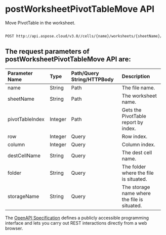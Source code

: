 # **postWorksheetPivotTableMove API**

Move PivotTable in the worksheet. 

```bash

POST http://api.aspose.cloud/v3.0//cells/{name}/worksheets/{sheetName}/pivottables/{pivotTableIndex}/Move

```

## The request parameters of **postWorksheetPivotTableMove** API are: 

| Parameter Name | Type | Path/Query String/HTTPBody | Description | 
| :- | :- | :- |:- | 
|name|String|Path|The file name.|
|sheetName|String|Path|The worksheet name.|
|pivotTableIndex|Integer|Path|Gets the PivotTable report by index.|
|row|Integer|Query|Row index.|
|column|Integer|Query|Column index.|
|destCellName|String|Query|The dest cell name.|
|folder|String|Query|The folder where the file is situated.|
|storageName|String|Query|The storage name where the file is situated.|


The [OpenAPI Specification](https://reference.aspose.cloud/cells/#/PivotTablesController/PostWorksheetPivotTableMove) defines a publicly accessible programming interface and lets you carry out REST interactions directly from a web browser.
